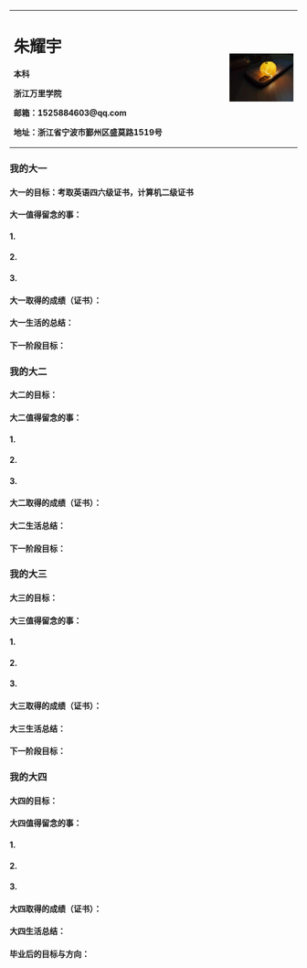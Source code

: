 <table border="0">
  <tr>
    <td width="75%">
      <h1>朱耀宇</h1>
      <p><b>本科</b></p>
      <p><b>浙江万里学院</b></p>
      <p><b>邮箱：1525884603@qq.com</b></p>
      <p><b>地址：浙江省宁波市鄞州区盛莫路1519号</b></p>
     </td>
     <td width="25%">
       <img src="/picture.jpg" width="100%">     
     </td>
   </tr>
 </table>


### 我的大一
#### 大一的目标：考取英语四六级证书，计算机二级证书
#### 大一值得留念的事：
#### 1.
#### 2.
#### 3.
#### 大一取得的成绩（证书）：
#### 大一生活的总结：
#### 下一阶段目标：


### 我的大二
#### 大二的目标：
#### 大二值得留念的事：
#### 1.
#### 2.
#### 3.
#### 大二取得的成绩（证书）：
#### 大二生活总结：
#### 下一阶段目标：


### 我的大三
#### 大三的目标：
#### 大三值得留念的事：
#### 1.
#### 2.
#### 3.
#### 大三取得的成绩（证书）：
#### 大三生活总结：
#### 下一阶段目标：


### 我的大四
#### 大四的目标：
#### 大四值得留念的事：
#### 1.
#### 2.
#### 3.
#### 大四取得的成绩（证书）：
#### 大四生活总结：
#### 毕业后的目标与方向：
